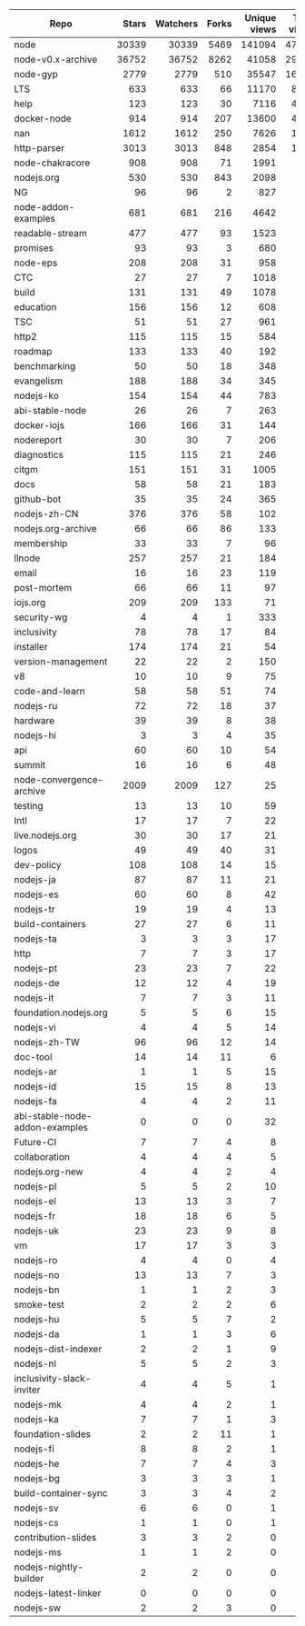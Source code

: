 | Repo | Stars | Watchers | Forks | Unique views | Total views |
| ---- | ----: | -------: | ----: | -----------: | ----------: |
| node | 30339 | 30339 | 5469 | 141094 | 47442 |
| node-v0.x-archive | 36752 | 36752 | 8262 | 41058 | 29268 |
| node-gyp | 2779 | 2779 | 510 | 35547 | 16809 |
| LTS | 633 | 633 | 66 | 11170 | 8450 |
| help | 123 | 123 | 30 | 7116 | 4946 |
| docker-node | 914 | 914 | 207 | 13600 | 4513 |
| nan | 1612 | 1612 | 250 | 7626 | 1665 |
| http-parser | 3013 | 3013 | 848 | 2854 | 1040 |
| node-chakracore | 908 | 908 | 71 | 1991 | 793 |
| nodejs.org | 530 | 530 | 843 | 2098 | 656 |
| NG | 96 | 96 | 2 | 827 | 635 |
| node-addon-examples | 681 | 681 | 216 | 4642 | 574 |
| readable-stream | 477 | 477 | 93 | 1523 | 537 |
| promises | 93 | 93 | 3 | 680 | 509 |
| node-eps | 208 | 208 | 31 | 958 | 492 |
| CTC | 27 | 27 | 7 | 1018 | 437 |
| build | 131 | 131 | 49 | 1078 | 345 |
| education | 156 | 156 | 12 | 608 | 323 |
| TSC | 51 | 51 | 27 | 961 | 253 |
| http2 | 115 | 115 | 15 | 584 | 193 |
| roadmap | 133 | 133 | 40 | 192 | 119 |
| benchmarking | 50 | 50 | 18 | 348 | 113 |
| evangelism | 188 | 188 | 34 | 345 | 113 |
| nodejs-ko | 154 | 154 | 44 | 783 | 98 |
| abi-stable-node | 26 | 26 | 7 | 263 | 89 |
| docker-iojs | 166 | 166 | 31 | 144 | 88 |
| nodereport | 30 | 30 | 7 | 206 | 86 |
| diagnostics | 115 | 115 | 21 | 246 | 86 |
| citgm | 151 | 151 | 31 | 1005 | 83 |
| docs | 58 | 58 | 21 | 183 | 76 |
| github-bot | 35 | 35 | 24 | 365 | 73 |
| nodejs-zh-CN | 376 | 376 | 58 | 102 | 67 |
| nodejs.org-archive | 66 | 66 | 86 | 133 | 62 |
| membership | 33 | 33 | 7 | 96 | 58 |
| llnode | 257 | 257 | 21 | 184 | 54 |
| email | 16 | 16 | 23 | 119 | 44 |
| post-mortem | 66 | 66 | 11 | 97 | 40 |
| iojs.org | 209 | 209 | 133 | 71 | 39 |
| security-wg | 4 | 4 | 1 | 333 | 38 |
| inclusivity | 78 | 78 | 17 | 84 | 36 |
| installer | 174 | 174 | 21 | 54 | 32 |
| version-management | 22 | 22 | 2 | 150 | 32 |
| v8 | 10 | 10 | 9 | 75 | 29 |
| code-and-learn | 58 | 58 | 51 | 74 | 26 |
| nodejs-ru | 72 | 72 | 18 | 37 | 21 |
| hardware | 39 | 39 | 8 | 38 | 20 |
| nodejs-hi | 3 | 3 | 4 | 35 | 20 |
| api | 60 | 60 | 10 | 54 | 20 |
| summit | 16 | 16 | 6 | 48 | 19 |
| node-convergence-archive | 2009 | 2009 | 127 | 25 | 19 |
| testing | 13 | 13 | 10 | 59 | 18 |
| Intl | 17 | 17 | 7 | 22 | 18 |
| live.nodejs.org | 30 | 30 | 17 | 21 | 18 |
| logos | 49 | 49 | 40 | 31 | 13 |
| dev-policy | 108 | 108 | 14 | 15 | 13 |
| nodejs-ja | 87 | 87 | 11 | 21 | 12 |
| nodejs-es | 60 | 60 | 8 | 42 | 11 |
| nodejs-tr | 19 | 19 | 4 | 13 | 11 |
| build-containers | 27 | 27 | 6 | 11 | 9 |
| nodejs-ta | 3 | 3 | 3 | 17 | 9 |
| http | 7 | 7 | 3 | 17 | 9 |
| nodejs-pt | 23 | 23 | 7 | 22 | 8 |
| nodejs-de | 12 | 12 | 4 | 19 | 8 |
| nodejs-it | 7 | 7 | 3 | 11 | 7 |
| foundation.nodejs.org | 5 | 5 | 6 | 15 | 7 |
| nodejs-vi | 4 | 4 | 5 | 14 | 7 |
| nodejs-zh-TW | 96 | 96 | 12 | 14 | 7 |
| doc-tool | 14 | 14 | 11 | 6 | 6 |
| nodejs-ar | 1 | 1 | 5 | 15 | 6 |
| nodejs-id | 15 | 15 | 8 | 13 | 6 |
| nodejs-fa | 4 | 4 | 2 | 11 | 5 |
| abi-stable-node-addon-examples | 0 | 0 | 0 | 32 | 5 |
| Future-CI | 7 | 7 | 4 | 8 | 4 |
| collaboration | 4 | 4 | 4 | 5 | 4 |
| nodejs.org-new | 4 | 4 | 2 | 4 | 4 |
| nodejs-pl | 5 | 5 | 2 | 10 | 4 |
| nodejs-el | 13 | 13 | 3 | 7 | 4 |
| nodejs-fr | 18 | 18 | 6 | 5 | 4 |
| nodejs-uk | 23 | 23 | 9 | 8 | 4 |
| vm | 17 | 17 | 3 | 3 | 3 |
| nodejs-ro | 4 | 4 | 0 | 4 | 3 |
| nodejs-no | 13 | 13 | 7 | 3 | 3 |
| nodejs-bn | 1 | 1 | 2 | 3 | 2 |
| smoke-test | 2 | 2 | 2 | 6 | 2 |
| nodejs-hu | 5 | 5 | 7 | 2 | 2 |
| nodejs-da | 1 | 1 | 3 | 6 | 2 |
| nodejs-dist-indexer | 2 | 2 | 1 | 9 | 1 |
| nodejs-nl | 5 | 5 | 2 | 3 | 1 |
| inclusivity-slack-inviter | 4 | 4 | 5 | 1 | 1 |
| nodejs-mk | 4 | 4 | 2 | 1 | 1 |
| nodejs-ka | 7 | 7 | 1 | 3 | 1 |
| foundation-slides | 2 | 2 | 11 | 1 | 1 |
| nodejs-fi | 8 | 8 | 2 | 1 | 1 |
| nodejs-he | 7 | 7 | 4 | 3 | 1 |
| nodejs-bg | 3 | 3 | 3 | 1 | 1 |
| build-container-sync | 3 | 3 | 4 | 2 | 1 |
| nodejs-sv | 6 | 6 | 0 | 1 | 1 |
| nodejs-cs | 1 | 1 | 0 | 1 | 1 |
| contribution-slides | 3 | 3 | 2 | 0 | 0 |
| nodejs-ms | 1 | 1 | 2 | 0 | 0 |
| nodejs-nightly-builder | 2 | 2 | 0 | 0 | 0 |
| nodejs-latest-linker | 0 | 0 | 0 | 0 | 0 |
| nodejs-sw | 2 | 2 | 3 | 0 | 0 |